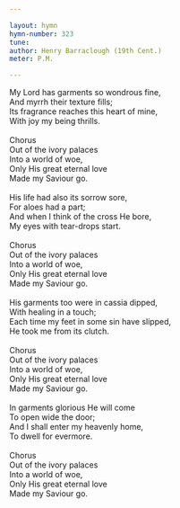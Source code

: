 ```yaml
---

layout: hymn
hymn-number: 323
tune: 
author: Henry Barraclough (19th Cent.)
meter: P.M.

---
```

My Lord has garments so wondrous fine,<br>And myrrh their texture fills;<br>Its fragrance reaches this heart of mine,<br>With joy my being thrills.<br><br>Chorus<br>Out of the ivory palaces<br>Into a world of woe,<br>Only His great eternal love<br>Made my Saviour go.<br><br>His life had also its sorrow sore,<br>For aloes had a part;<br>And when I think of the cross He bore,<br>My eyes with tear-drops start.<br><br>Chorus<br>Out of the ivory palaces<br>Into a world of woe,<br>Only His great eternal love<br>Made my Saviour go.<br><br>His garments too were in cassia dipped,<br>With healing in a touch;<br>Each time my feet in some sin have slipped,<br>He took me from its clutch.<br><br>Chorus<br>Out of the ivory palaces<br>Into a world of woe,<br>Only His great eternal love<br>Made my Saviour go.<br><br>In garments glorious He will come<br>To open wide the door;<br>And I shall enter my heavenly home,<br>To dwell for evermore.<br><br>Chorus<br>Out of the ivory palaces<br>Into a world of woe,<br>Only His great eternal love<br>Made my Saviour go.<br><br><br>
